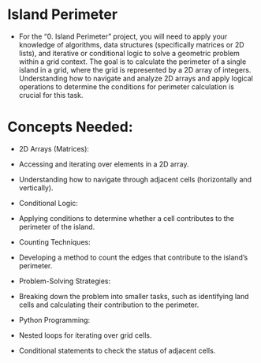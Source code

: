 <h1> Island Perimeter </h1>

- For the “0. Island Perimeter” project, you will need to apply your knowledge of algorithms, data structures (specifically matrices or 2D lists), and iterative or conditional logic to solve a geometric problem within a grid context. The goal is to calculate the perimeter of a single island in a grid, where the grid is represented by a 2D array of integers. Understanding how to navigate and analyze 2D arrays and apply logical operations to determine the conditions for perimeter calculation is crucial for this task.

<h1> Concepts Needed:</h1>

- 2D Arrays (Matrices):
- Accessing and iterating over elements in a 2D array.
- Understanding how to navigate through adjacent cells (horizontally and vertically).

- Conditional Logic:
- Applying conditions to determine whether a cell contributes to the perimeter of the island.

- Counting Techniques:
- Developing a method to count the edges that contribute to the island’s perimeter.

- Problem-Solving Strategies:
- Breaking down the problem into smaller tasks, such as identifying land cells and calculating their contribution to the perimeter.

- Python Programming:
- Nested loops for iterating over grid cells.
- Conditional statements to check the status of adjacent cells.
